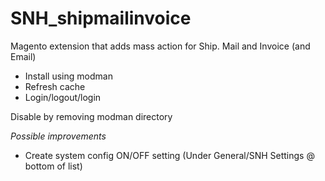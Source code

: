 SNH_shipmailinvoice
===================

Magento extension that adds mass action for Ship. Mail and Invoice (and Email)

- Install using modman
- Refresh cache
- Login/logout/login
 
Disable by removing modman directory

*Possible improvements*

- Create system config ON/OFF setting (Under General/SNH Settings @ bottom of list)

